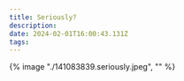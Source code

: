 ```yaml
---
title: Seriously?
description: 
date: 2024-02-01T16:00:43.131Z
tags: 
---
```

{% image "./141083839.seriously.jpeg", "" %}